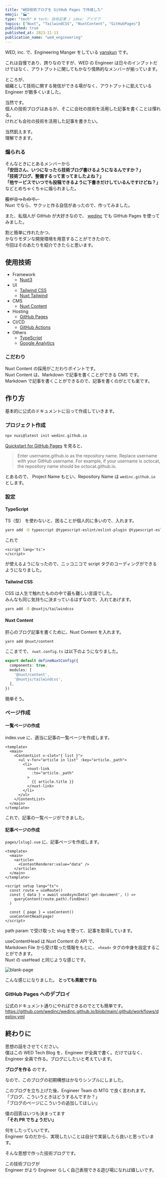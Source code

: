 ```yaml
---
title: "WED技術ブログを GitHub Pages で作成した"
emoji: "🏭"
type: "tech" # tech: 技術記事 / idea: アイデア
topics: ["Nuxt", "TailwindCSS", "NuxtContent", "GitHubPages"]
published: true
published_at: 2023-11-13
publication_name: "wed_engineering"
---
```


WED, inc. で、Engineering Manger をしている [yanskun](https://github.com/yanskun) です。  

これは自慢であり、誇りなのですが、WED の Engineer は日々のインプットだけではなく、アウトプットに関してもかなり情熱的なメンバーが揃っています。  

ところが、  
組織として技術に関する発信ができる場がなく、アウトプットに飢えている Engineer が数多くいました。  

当然です。  
個人の技術ブログはあるが、そこに会社の技術を活用した記事を書くことは憚れる。  
けれども会社の技術を活用した記事を書きたい。

当然飢えます。  
理解できます。  

### 煽られる

そんなときにとあるメンバーから  
**「安田さん、いつになったら技術ブログ書けるようになるんですか？」**  
**「技術ブログ、整備するって言ってましたよね？」**  
**「他サービスでいつでも投稿できるように下書きだけしているんですけどね？」**  
などとめちゃくちゃに煽られました。


~~腹が立ったので、~~  
Nuxt でなら、サクッと作る自信があったので、作ってみました。  

また、私個人が GitHub が大好きなので、 [wedinc](https://github.com/wedinc) でも GitHub Pages を使ってみました。

割と簡単に作れたかつ、  
かなりモダンな開発環境を用意することができたので、  
今回はそのあたりを紹介できたらと思います。

## 使用技術

- Framework
  - [Nuxt3](https://content.nuxt.com/)
- UI
  - [Tailwind CSS](https://tailwindcss.com/)
  - [Nuxt Tailwind](https://tailwindcss.nuxtjs.org/)
- CMS
  - [Nuxt Content](https://content.nuxt.com/)
- Hosting
  - [GitHub Pages](https://docs.github.com/en/pages/getting-started-with-github-pages/about-github-pages)
- CI/CD
  - [GitHub Actions](https://github.com/features/actions)
- Others
  - [TypeScript](https://www.typescriptlang.org/)
  - [Google Analytics](https://developers.google.com/analytics)

### こだわり

Nuxt Content の採用がこだわりポイントです。  
Nuxt Content は、Markdown で記事を書くことができる CMS です。  
Markdown で記事を書くことができるので、記事を書くのがとても楽です。

## 作り方

基本的に公式のドキュメントに沿って作成していきます。

### プロジェクト作成

```bash
npx nuxi@latest init wedinc.github.io
```

[Quickstart for GitHub Pages](https://docs.github.com/en/pages/quickstart) を見ると、  
> Enter username.github.io as the repository name. Replace username with your GitHub username. For example, if your username is octocat, the repository name should be octocat.github.io.

とあるので、 Project Name もとい、Repository Name は `wedinc.github.io` とします。

### 設定

#### TypeScript
TS（型） を使わないと、困ることが個人的に多いので、入れます。

```bash
yarn add -D typescript @typescript-eslint/eslint-plugin @typescript-eslint/parser @nuxtjs/eslint-config-typescript
```

これで
```vue
<script lang='ts'>
</script>
```
が使えるようになったので、ニッコニコで script タグのコーディングができるようになりました。

#### Tailwind CSS
CSS は人生で触れたものの中で最も難しい言語でした。  
みんなも同じ気持ちに決まっているはずなので、入れてあげます。

```bash
yarn add -D @nuxtjs/tailwindcss
```

#### Nuxt Content
肝心のブログ記事を書くために、Nuxt Content を入れます。

```bash
yarn add @nuxt/content
```

ここまでで、 `nuxt.config.ts` は以下のようになりました。

```ts
export default defineNuxtConfig({
  components: true,
  modules: [
    '@nuxt/content',
    '@nuxtjs/tailwindcss',
  ],
})
```

簡単そう。

### ページ作成

#### 一覧ページの作成

index.vue に、適当に記事の一覧ページを作成します。

```vue
<template>
  <main>
    <ContentList v-slot="{ list }">
      <ul v-for="article in list" :key="article._path">
        <li>
          <nuxt-link
            :to="article._path"
          >
            {{ article.title }}
          </nuxt-link>
        </li>
      </ul>
    </ContentList>
  </main>
</template>
```

これで、記事の一覧ページができました。

#### 記事ページの作成

`pages/[slug].vue` に、記事ページを作成します。

```vue
<template>
  <main>
    <article>
      <ContentRenderer:value="data" />
    </article>
  </main>
</template>

<script setup lang="ts">
  const route = useRoute()
  const { data } = await useAsyncData('get-document', () =>
    queryContent(route.path).findOne()
  )

  const { page } = useContent()
  useContentHead(page)
</script>
```

path param で受け取った slug を使って、記事を取得しています。

useContentHead は Nuxt Content の API で、  
Markdown File から受け取った情報をもとに、 `<head>` タグの中身を設定することができます。  
Nuxt の useHead と同じような感じです。

![blank-page](/images/created-the-blog/blank.png)

こんな感じになりました。
**とっても素敵ですね**

### GitHub Pages へのデプロイ
公式のドキュメント通りにやればできるのでとても簡単です。
https://github.com/wedinc/wedinc.github.io/blob/main/.github/workflows/deploy.yml

## 終わりに

思想の話をさせてください。  
僕はこの WED Tech Blog を、Engineer が全員で書く。だけではなく、  
Engineer 全員で作る。ブログにしたいと考えています。  

**ブログを作る** のです。  

なので、このブログの初期構想はかなりシンプルにしました。  

このブログを立ち上げた後、Engineer Team の MTG で良く言われます。  
「ブログ、こういうときはどうするんですか？」  
「ブログのページにこういうの追加してほしい」  

僕の回答はいつも決まってます  
**「それ PR でちょうだい」**

何をしたっていいです。  
Engineer なのだから、実現したいことは自分で実装したら良いと思っています。  

そんな思想で作った技術ブログです。

この技術ブログが  
Engineer がより Engineer らしく自己表現できる遊び場になれば嬉しいです。

